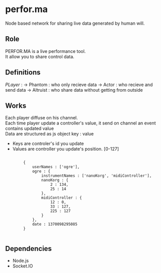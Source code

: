 perfor.ma
=========
<p>
	Node based network for sharing live data generated by human will.
</p>

<h2>Role</h2>
<p>
	PERFOR.MA is a live performance tool.<br/>
	It allow you to share control data. 
</p>

<h2>Definitions</h2>
<p>
	<i>PLayer</i> : 
		-> Phantom : who only recieve data
		-> Actor : who recieve and send data
		-> Altruist : who share data without getting from outside
</p>


<h2>Works</h2>
<p>
	Each player diffuse on his channel.<br/>
	Each time player update a controller's value, it send on channel an event contains updated value<br/>
	Data are structured as js object key : value<br/>
	<ul>
		<li>Keys are controler's id you update</li>
		<li>Values are controller you update's position. [0-127]</li>
	</ul>
	<code>
		{
			userNames : ['ogre'],
			ogre : {
				instrumentNames : ['nanoKorg', 'midiController'],
				nanoKorg : {
					2 : 134,
					25 : 14
				},
				midiController : {
					12 : 0,
					33 : 127,
					225 : 127
				}
			},
			date : 1370098295085
		}
	</code>
</p>

<h2>Dependencies</h2>
<p>
	<ul>
		<li>Node.js</li>
		<li>Socket.IO</li>
	</ul>
</p>